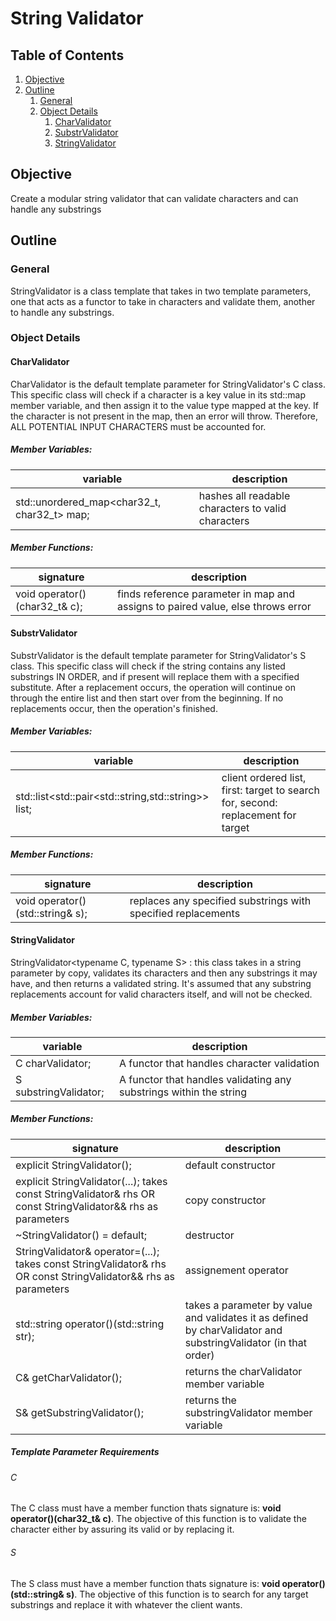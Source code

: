 # String Validator 

## Table of Contents
1. [Objective](#objective)
2. [Outline](#outline)
    1. [General](#general)
    2. [Object Details](#object-details)
        1. [CharValidator](#charvalidator)
        2. [SubstrValidator](#substrvalidator)
        3. [StringValidator](#stringvalidator)
    
## Objective
Create a modular string validator that can validate characters and can handle any substrings

## Outline
### General
StringValidator is a class template that takes in two template parameters, one that acts as a functor to take in 
characters and validate them, another to handle any substrings.

### Object Details
#### CharValidator
CharValidator is the default template parameter for StringValidator's C class.  This specific class will check if a
character is a key value in its std::map member variable, and then assign it to the value type mapped at the key.  If 
the character is not present in the map, then an error will throw.  Therefore, ALL POTENTIAL INPUT CHARACTERS must be 
accounted for.

##### Member Variables:
variable | description
----------|-----------
std::unordered_map<char32_t, char32_t> map; | hashes all readable characters to valid characters

##### Member Functions:
signature | description
----------|-----------
void operator()(char32_t& c); | finds reference parameter in map and assigns to paired value, else throws error


#### SubstrValidator
SubstrValidator is the default template parameter for StringValidator's S class.  This specific class will check if 
the string contains any listed substrings IN ORDER, and if present will replace them with a specified substitute.  After
a replacement occurs, the operation will continue on through the entire list and then start over from the beginning.  If
no replacements occur, then the operation's finished.

##### Member Variables:
variable | description
----------|-----------
std::list<std::pair\<std::string,std::string>> list; | client ordered list, first: target to search for, second: replacement for target

##### Member Functions:
signature | description
----------|-----------
void operator()(std::string& s); | replaces any specified substrings with specified replacements


#### StringValidator
StringValidator<typename C, typename S> : this class takes in a string parameter by copy, validates its characters and 
then any substrings it may have, and then returns a validated string.  It's assumed that any substring replacements 
account for valid characters itself, and will not be checked.

##### Member Variables:
variable | description
----------|-----------
C charValidator; | A functor that handles character validation
S substringValidator; | A functor that handles validating any substrings within the string

##### Member Functions:
signature | description
----------|-----------
explicit StringValidator(); | default constructor
explicit StringValidator(...); takes const StringValidator& rhs OR const StringValidator&& rhs as parameters | copy constructor
~StringValidator() = default; | destructor
StringValidator& operator=(...); takes const StringValidator& rhs OR const StringValidator&& rhs as parameters | assignement operator
std::string operator()(std::string str); | takes a parameter by value and validates it as defined by charValidator and substringValidator (in that order)
C& getCharValidator(); | returns the charValidator member variable
S& getSubstringValidator(); | returns the substringValidator member variable

##### Template Parameter Requirements
###### C
The C class must have a member function thats signature is: **void operator()(char32_t& c)**.
The objective of this function is to validate the character either by assuring its valid or by replacing it.

###### S
The S class must have a member function thats signature is: **void operator()(std::string& s)**.
The objective of this function is to search for any target substrings and replace it with whatever the client wants.